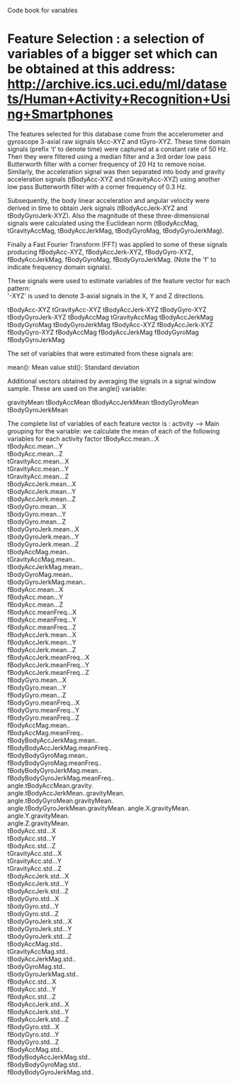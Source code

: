Code book for variables

Feature Selection : a selection of variables of a bigger set which can be obtained at this address:
http://archive.ics.uci.edu/ml/datasets/Human+Activity+Recognition+Using+Smartphones
=================

The features selected for this database come from the accelerometer and gyroscope 3-axial raw signals tAcc-XYZ and tGyro-XYZ. These time domain signals (prefix 't' to denote time) were captured at a constant rate of 50 Hz. Then they were filtered using a median filter and a 3rd order low pass Butterworth filter with a corner frequency of 20 Hz to remove noise. Similarly, the acceleration signal was then separated into body and gravity acceleration signals (tBodyAcc-XYZ and tGravityAcc-XYZ) using another low pass Butterworth filter with a corner frequency of 0.3 Hz. 

Subsequently, the body linear acceleration and angular velocity were derived in time to obtain Jerk signals (tBodyAccJerk-XYZ and tBodyGyroJerk-XYZ). Also the magnitude of these three-dimensional signals were calculated using the Euclidean norm (tBodyAccMag, tGravityAccMag, tBodyAccJerkMag, tBodyGyroMag, tBodyGyroJerkMag). 

Finally a Fast Fourier Transform (FFT) was applied to some of these signals producing fBodyAcc-XYZ, fBodyAccJerk-XYZ, fBodyGyro-XYZ, fBodyAccJerkMag, fBodyGyroMag, fBodyGyroJerkMag. (Note the 'f' to indicate frequency domain signals). 

These signals were used to estimate variables of the feature vector for each pattern:  
'-XYZ' is used to denote 3-axial signals in the X, Y and Z directions.

tBodyAcc-XYZ
tGravityAcc-XYZ
tBodyAccJerk-XYZ
tBodyGyro-XYZ
tBodyGyroJerk-XYZ
tBodyAccMag
tGravityAccMag
tBodyAccJerkMag
tBodyGyroMag
tBodyGyroJerkMag
fBodyAcc-XYZ
fBodyAccJerk-XYZ
fBodyGyro-XYZ
fBodyAccMag
fBodyAccJerkMag
fBodyGyroMag
fBodyGyroJerkMag

The set of variables that were estimated from these signals are: 

mean(): Mean value
std(): Standard deviation

Additional vectors obtained by averaging the signals in a signal window sample. These are used on the angle() variable:

gravityMean
tBodyAccMean
tBodyAccJerkMean
tBodyGyroMean
tBodyGyroJerkMean

The complete list of variables of each feature vector is :
activity                --> Main grouping for the variable: we calculate the mean of each of the following variables
                            for each activity factor
tBodyAcc.mean...X                    
tBodyAcc.mean...Y                   
tBodyAcc.mean...Z                    
tGravityAcc.mean...X                 
tGravityAcc.mean...Y                
tGravityAcc.mean...Z                 
tBodyAccJerk.mean...X                
tBodyAccJerk.mean...Y               
tBodyAccJerk.mean...Z                
tBodyGyro.mean...X                   
tBodyGyro.mean...Y                  
tBodyGyro.mean...Z                   
tBodyGyroJerk.mean...X               
tBodyGyroJerk.mean...Y              
tBodyGyroJerk.mean...Z               
tBodyAccMag.mean..                   
tGravityAccMag.mean..               
tBodyAccJerkMag.mean..               
tBodyGyroMag.mean..                  
tBodyGyroJerkMag.mean..             
fBodyAcc.mean...X                    
fBodyAcc.mean...Y                    
fBodyAcc.mean...Z                   
fBodyAcc.meanFreq...X                
fBodyAcc.meanFreq...Y                
fBodyAcc.meanFreq...Z               
fBodyAccJerk.mean...X                
fBodyAccJerk.mean...Y                
fBodyAccJerk.mean...Z               
fBodyAccJerk.meanFreq...X            
fBodyAccJerk.meanFreq...Y            
fBodyAccJerk.meanFreq...Z           
fBodyGyro.mean...X                   
fBodyGyro.mean...Y                   
fBodyGyro.mean...Z                  
fBodyGyro.meanFreq...X               
fBodyGyro.meanFreq...Y               
fBodyGyro.meanFreq...Z              
fBodyAccMag.mean..                   
fBodyAccMag.meanFreq..               
fBodyBodyAccJerkMag.mean..          
fBodyBodyAccJerkMag.meanFreq..       
fBodyBodyGyroMag.mean..              
fBodyBodyGyroMag.meanFreq..         
fBodyBodyGyroJerkMag.mean..          
fBodyBodyGyroJerkMag.meanFreq..      
angle.tBodyAccMean.gravity.         
angle.tBodyAccJerkMean..gravityMean. 
angle.tBodyGyroMean.gravityMean.     
angle.tBodyGyroJerkMean.gravityMean.
angle.X.gravityMean.                 
angle.Y.gravityMean.                 
angle.Z.gravityMean.                
tBodyAcc.std...X                     
tBodyAcc.std...Y                     
tBodyAcc.std...Z                    
tGravityAcc.std...X                  
tGravityAcc.std...Y                  
tGravityAcc.std...Z                 
tBodyAccJerk.std...X                 
tBodyAccJerk.std...Y                 
tBodyAccJerk.std...Z                
tBodyGyro.std...X                    
tBodyGyro.std...Y                    
tBodyGyro.std...Z                   
tBodyGyroJerk.std...X                
tBodyGyroJerk.std...Y                
tBodyGyroJerk.std...Z               
tBodyAccMag.std..                    
tGravityAccMag.std..                 
tBodyAccJerkMag.std..               
tBodyGyroMag.std..                   
tBodyGyroJerkMag.std..               
fBodyAcc.std...X                    
fBodyAcc.std...Y                     
fBodyAcc.std...Z                     
fBodyAccJerk.std...X                
fBodyAccJerk.std...Y                 
fBodyAccJerk.std...Z                 
fBodyGyro.std...X                   
fBodyGyro.std...Y                    
fBodyGyro.std...Z                    
fBodyAccMag.std..                   
fBodyBodyAccJerkMag.std..            
fBodyBodyGyroMag.std..               
fBodyBodyGyroJerkMag.std..